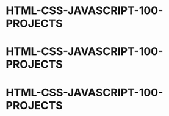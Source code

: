 # HTML-CSS-JAVASCRIPT-100-PROJECTS
# HTML-CSS-JAVASCRIPT-100-PROJECTS
# HTML-CSS-JAVASCRIPT-100-PROJECTS
